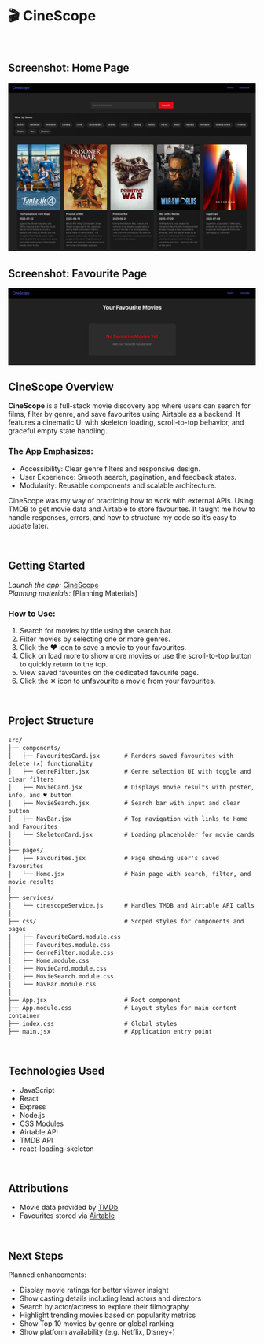 # 🎬 CineScope

<br/>

## Screenshot: Home Page

<img src="https://github.com/Simonongst/cinescope/blob/main/frontend/src/assets/CineScope-HomePage.png" width="800">

<br/>

## Screenshot: Favourite Page

<img src="https://github.com/Simonongst/cinescope/blob/main/frontend/src/assets/CineScope-FavouritePage.png" width="800">

<br/>

## CineScope Overview

**CineScope** is a full-stack movie discovery app where users can search for films, filter by genre, and save favourites using Airtable as a backend. It features a cinematic UI with skeleton loading, scroll-to-top behavior, and graceful empty state handling.

### The App Emphasizes:

- Accessibility: Clear genre filters and responsive design.
- User Experience: Smooth search, pagination, and feedback states.
- Modularity: Reusable components and scalable architecture.

CineScope was my way of practicing how to work with external APIs. Using TMDB to get movie data and Airtable to store favourites. It taught me how to handle responses, errors, and how to structure my code so it’s easy to update later.

<br/>

## Getting Started

_Launch the app:_ [CineScope]()
<br/>
_Planning materials:_ [Planning Materials]

### How to Use:

1. Search for movies by title using the search bar.
2. Filter movies by selecting one or more genres.
3. Click the ♥ icon to save a movie to your favourites.
4. Click on load more to show more movies or use the scroll-to-top button to quickly return to the top.
5. View saved favourites on the dedicated favourite page.
6. Click the ✕ icon to unfavourite a movie from your favourites.

<br/>

## Project Structure
```
src/
├── components/                  
│   ├── FavouritesCard.jsx       # Renders saved favourites with delete (✕) functionality
│   ├── GenreFilter.jsx          # Genre selection UI with toggle and clear filters
│   ├── MovieCard.jsx            # Displays movie results with poster, info, and ♥ button
│   ├── MovieSearch.jsx          # Search bar with input and clear button
│   ├── NavBar.jsx               # Top navigation with links to Home and Favourites
│   └── SkeletonCard.jsx         # Loading placeholder for movie cards
│
├── pages/                       
│   ├── Favourites.jsx           # Page showing user's saved favourites
│   └── Home.jsx                 # Main page with search, filter, and movie results
│
├── services/                    
│   └── cinescopeService.js      # Handles TMDB and Airtable API calls
│
├── css/                         # Scoped styles for components and pages
│   ├── FavouriteCard.module.css
│   ├── Favourites.module.css
│   ├── GenreFilter.module.css
│   ├── Home.module.css
│   ├── MovieCard.module.css
│   ├── MovieSearch.module.css
│   └── NavBar.module.css
│
├── App.jsx                      # Root component
├── App.module.css               # Layout styles for main content container
├── index.css                    # Global styles
├── main.jsx                     # Application entry point
```
<br/>

## Technologies Used

- JavaScript
- React
- Express
- Node.js
- CSS Modules
- Airtable API
- TMDB API
- react-loading-skeleton

<br/>

## Attributions

- Movie data provided by [TMDb](https://www.themoviedb.org)
- Favourites stored via [Airtable](https://airtable.com)

<br/>

## Next Steps

Planned enhancements:

- Display movie ratings for better viewer insight
- Show casting details including lead actors and directors
- Search by actor/actress to explore their filmography
- Highlight trending movies based on popularity metrics
- Show Top 10 movies by genre or global ranking
- Show platform availability (e.g. Netflix, Disney+)